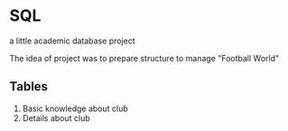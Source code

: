 # SQL
a little academic database project

The idea of project was to prepare structure to manage "Football World"

## Tables
1. Basic knowledge about club
1. Details about club
